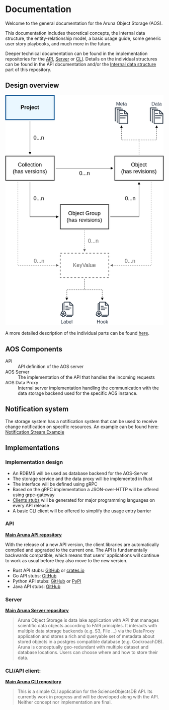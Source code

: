 # Documentation

Welcome to the general documentation for the Aruna Object Storage (AOS).

This documentation includes theoretical concepts, the internal data structure, the entity-relationship model, a basic usage guide, some generic user story playbooks, and much more in the future.

Deeper technical documentation can be found in the implementation repositories for the [API](#api), [Server](#server) or [CLI](#cliapi-client).
Details on the individual structures can be found in the API documentation and/or the [Internal data structure](get_started/internal_data_structure) part of this repository.

## Design overview

<picture>
  <source media="(prefers-color-scheme: dark)" srcset="./internal_data_structure/internal_data_structure.dark.png">
  <img alt="Diagram of the Aruna Object Storage " src="./internal_data_structure/internal_data_structure.png">
</picture>

A more detailed description of the individual parts can be found [here](internal_data_structure/internal_data_structure.md).

## AOS Components

<dl>
  <dt>API</dt>
  <dd>API definition of the AOS server</dd>

  <dt>AOS Server</dt>
  <dd>The implementation of the API that handles the incoming requests</dd>

  <dt>AOS Data Proxy</dt>
  <dd>Internal server implementation handling the communication with the data storage backend used for the specific AOS instance.</dd>
</dl>

## Notification system

The storage system has a notification system that can be used to receive change notification on specific resources.
An example can be found here: [Notification Stream Example](#)

## Implementations

### Implementation design

- An RDBMS will be used as database backend for the AOS-Server
- The storage service and the data proxy will be implemented in Rust
- The interface will be defined using gRPC
- Based on the gRPC implementation a JSON-over-HTTP will be offered using grpc-gateway
- [Clients stubs](#API) will be generated for major programming languages on every API release
- A basic CLI client will be offered to simplify the usage entry barrier

### API

[**Main Aruna API repository**](https://github.com/ArunaStorage/ArunaAPI)

With the release of a new API version, the client libraries are automatically compiled and upgraded to the current one. 
The API is fundamentally backwards compatible, which means that users' applications will continue to work as usual before they also move to the new version.

* Rust API stubs: [GitHub](https://github.com/ArunaStorage/rust-api) or [crates.io](https://crates.io/crates/aruna-rust-api)
* Go API stubs: [GitHub](https://github.com/ArunaStorage/go-api)
* Python API stubs: [GitHub](https://github.com/ArunaStorage/python-api) or [PyPI](https://pypi.org/project/Aruna-Python-API)
* Java API stubs: [GitHub](https://github.com/ArunaStorage/java-api)

### Server

[**Main Aruna Server repository**](https://github.com/ArunaStorage/ArunaServer)

> Aruna Object Storage is data lake application with API that manages scientific data objects according to FAIR principles.
It interacts with multiple data storage backends (e.g. S3, File ...) via the DataProxy application and stores a rich and queryable set of metadata about stored objects in a
postgres compatible database (e.g. CockroachDB).
Aruna is conceptually geo-redundant with multiple dataset and database locations. Users can choose where and how to store their data.

### CLI/API client:

[**Main Aruna CLI repository**](https://github.com/ArunaStorage/ArunaCLI)

> This is a simple CLI application for the ScienceObjectsDB API. Its currently work in progress and will be developed along with the API. Neither concept nor implementation are final.

<!--
    Simple example: [golang example](https://github.com/ScienceObjectsDB/go-api/blob/main/examples/upload.go)
    
    1. Get Auth token
        1. Create Project
        2. Get APIToken from website (key symbol)
    2. Install [client](#implementations) for your language or build it yourself
    3. Create dataset
    4. Create ObjectGroups with Objects, a revision will be created automatically.
    5. Create Uploadlinks and upload data (either during objectgroup creation of via additional call)
    6. Finish object upload
-->

<!--
### Authentication

> Coming soon.

## Production

> Coming soon. 
-->
<!--
  Currently only oauth2 is supported for authentication.
  A valid oauth2 access token needs to be provided.
  In the gRPC API it needs to be added in the metadata of each call with the key "AccessToken".
  For APIToken please use the key API_TOKEN. An API_Token can be obtained from the website.
  In order to login you need to be part of the scienceobjectsgroup.
-->